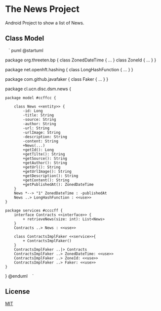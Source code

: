 # The News Project

Android Project to show a list of News.

## Class Model
` ` ` puml
@startuml

package org.threeten.bp {
    class ZonedDateTime {
        ...
    }
    class ZoneId {
        ...
    }
}

package net.openhft.hashing {
    class LongHashFunction {
    ...
    }
}

package com.github.javafaker {
    class Faker {
        ...
    }
}

package cl.ucn.disc.dsm.news {
    
    package model #ccffcc {
        
        class News <<entity>> {
            -id: Long
            -title: String
            -source: String
            -author: String
            -url: String
            -urlImage: String
            -description: String
            -content: String
            +News(...)
            +getId(): Long
            +getTilte(): String
            +getSource(): String
            +getAuthor(): String
            +getUrl(): String
            +getUrlImage(): String
            +getDescription(): String
            +getContent(): String
            +getPublishedAt(): ZonedDateTime
        }
        News *--> "1" ZonedDateTime : -publishedAt
        News ..> LongHashFunction : <<use>>
    }

    package services #ccccff {
        interface Contracts <<interface>> {
            + retrieveNews(size: int): List<News>
        }
        Contracts ..> News : <<use>>

        class ContractsImplFaker <<service>>{
            + ContractsImplFaker()
        }
        ContractsImplFaker ..|> Contracts
        ContractsImplFaker ..> ZonedDateTime: <<use>>
        ContractsImplFaker ..> ZoneId: <<use>>
        ContractsImplFaker ..> Faker: <<use>>
    }

}
@enduml
` ` ` 
## License
[MIT](https://choosealicense.com/licenses/mit/)
